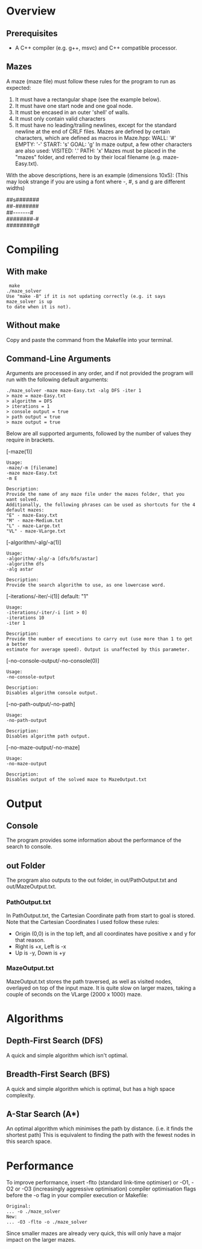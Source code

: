 
# Overview

## Prerequisites
- A C++ compiler (e.g. g++, msvc) and C++ compatible processor.

## Mazes
A maze (maze file) must follow these rules for the program to run as expected:
1. It must have a rectangular shape (see the example below).
2. It must have one start node and one goal node.
3. It must be encased in an outer 'shell' of walls.
4. It must only contain valid characters
5. It must have no leading/trailing newlines, except for the standard newline at the end of CRLF files.
Mazes are defined by certain characters, which are defined as macros in Maze.hpp:
	WALL: '#' 
	EMPTY: '-'
	START: 's'
	GOAL: 'g'
In maze output, a few other characters are also used:
	VISITED: '.'
	PATH: 'x'
Mazes must be placed in the "mazes" folder, and referred to by their local filename (e.g. maze-Easy.txt).

With the above descriptions, here is an example (dimensions 10x5):
(This may look strange if you are using a font where -, #, s and g are different widths)

##s#######  
##-#######  
##-------#  
########-#  
########g#  

# Compiling

## With make
	 make
	./maze_solver
	Use "make -B" if it is not updating correctly (e.g. it says maze_solver is up
	to date when it is not).

## Without make
Copy and paste the command from the Makefile into your terminal.

## Command-Line Arguments
Arguments are processed in any order, and if not provided the program will run
with the following default arguments:

	./maze_solver -maze maze-Easy.txt -alg DFS -iter 1
	> maze = maze-Easy.txt
	> algorithm = DFS
	> iterations = 1
	> console output = true
	> path output = true
	> maze output = true

Below are all supported arguments, followed by the number of values they require
in brackets.

[-maze(1)]

	Usage:
	-maze/-m [filename]
	-maze maze-Easy.txt
	-m E

	Description:
	Provide the name of any maze file under the mazes folder, that you want solved.
	Additionally, the following phrases can be used as shortcuts for the 4 default mazes:
	"E" - maze-Easy.txt
	"M" - maze-Medium.txt
	"L" - maze-Large.txt
	"VL" - maze-VLarge.txt

[-algorithm/-alg/-a(1)]

	Usage:
	-algorithm/-alg/-a [dfs/bfs/astar]
	-algorithm dfs
	-alg astar

	Description:
	Provide the search algorithm to use, as one lowercase word.

[-iterations/-iter/-i(1)] default: "1"

	Usage:
	-iterations/-iter/-i [int > 0]
	-iterations 10
	-iter 1

	Description:
	Provide the number of executions to carry out (use more than 1 to get a better
	estimate for average speed). Output is unaffected by this parameter.

[-no-console-output/-no-console(0)]

	Usage:
	-no-console-output

	Description:
	Disables algorithm console output.

[-no-path-output/-no-path]

	Usage:
	-no-path-output

	Description:
	Disables algorithm path output.

[-no-maze-output/-no-maze]

	Usage:
	-no-maze-output

	Description:
	Disables output of the solved maze to MazeOutput.txt


# Output

## Console
The program provides some information about the performance of the search to console.

## out Folder
The program also outputs to the out folder, in out/PathOutput.txt and out/MazeOutput.txt.

### PathOutput.txt
In PathOutput.txt, the Cartesian Coordinate path from start to goal is stored.
Note that the Cartesian Coordinates I used follow these rules:
- Origin (0,0) is in the top left, and all coordinates have positive x and y for that reason.
- Right is +x, Left is -x
- Up is -y, Down is +y

### MazeOutput.txt
MazeOutput.txt stores the path traversed, as well as visited nodes, overlayed on top of the
input maze.
It is quite slow on larger mazes, taking a couple of seconds on the VLarge (2000 x 1000) maze.

# Algorithms

## Depth-First Search (DFS)
A quick and simple algorithm which isn't optimal.

## Breadth-First Search (BFS)
A quick and simple algorithm which is optimal, but has a high space complexity.

## A-Star Search (A*)
An optimal algorithm which minimises the path by distance. (i.e. it finds the shortest path)
This is equivalent to finding the path with the fewest nodes in this search space.

# Performance
To improve performance, insert -flto (standard link-time optimiser) or -O1, -O2 or -O3 (increasingly aggressive optimisation) compiler optimisation flags before the -o flag in your compiler execution or Makefile:

	Original:
	... -o ./maze_solver
	New:
	... -O3 -flto -o ./maze_solver

Since smaller mazes are already very quick, this will only have a major impact on the larger mazes.
